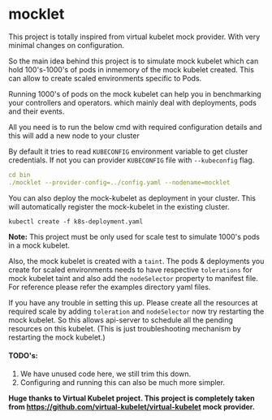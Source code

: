 # mocklet

This project is totally inspired from virtual kubelet mock provider. With very minimal changes on configuration.

So the main idea behind this project is to simulate mock kubelet which can hold 100's-1000's of pods in inmemory of the mock kubelet created. This can allow to create scaled environments specific to Pods.

Running 1000's of pods on the mock kubelet can help you in benchmarking your controllers and operators. which mainly deal with deployments, pods and their events.

All you need is to run the below cmd with required configuration details and this will add a new node to your cluster

By default it tries to read ```KUBECONFIG``` environment variable to get cluster credentials. If not you can provider ```KUBECONFIG``` file with ```--kubeconfig``` flag.
```yaml
cd bin
./mocklet --provider-config=../config.yaml --nodename=mocklet
```
You can also deploy the mock-kubelet as deployment in your cluster. This will automatically register the mock-kubelet in the existing cluster.

```cassandraql
kubectl create -f k8s-deployment.yaml
```



**Note:** This project must be only used for scale test to simulate 1000's pods in a mock kubelet.

Also, the mock kubelet is created with a ```taint```. The pods & deployments you create for scaled environments needs to have respective ```tolerations``` for mock kubelet taint and also add the ```nodeSelector``` property to manifest file. For reference please refer the examples directory yaml files.

If you have any trouble in setting this up. Please create all the resources at required scale by adding ```toleration``` and ```nodeSelector``` now try restarting the mock kubelet. So this allows api-server to schedule all the pending resources on this kubelet. (This is just troubleshooting mechanism by restarting the mock kubelet.)

#### TODO's:

1.  We have unused code here, we still trim this down.
2.  Configuring and running this can also be much more simpler.


**Huge thanks to Virtual Kubelet project. This project is completely taken from https://github.com/virtual-kubelet/virtual-kubelet mock provider.**